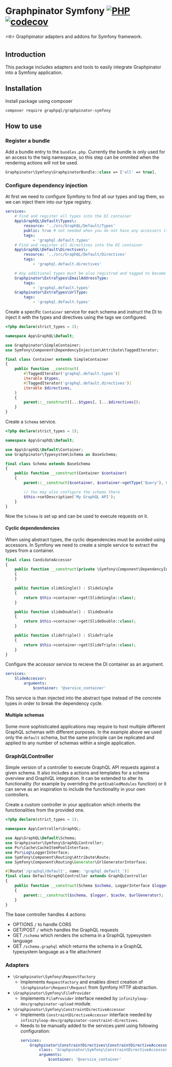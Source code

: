# Graphpinator Symfony [![PHP](https://github.com/infinityloop-dev/graphpinator-symfony/workflows/PHP/badge.svg?branch=master)](https://github.com/infinityloop-dev/graphpinator-symfony/actions?query=workflow%3APHP) [![codecov](https://codecov.io/gh/infinityloop-dev/graphpinator-symfony/branch/master/graph/badge.svg)](https://codecov.io/gh/infinityloop-dev/graphpinator-symfony)

:zap::globe_with_meridians::zap: Graphpinator adapters and addons for Symfony framework.

## Introduction

This package includes adapters and tools to easily integrate Graphpinator into a Symfony application.

## Installation

Install package using composer

```composer require graphpql/graphpinator-symfony```

## How to use

### Register a bundle

Add a bundle entry to the `bundles.php`. Currently the bundle is only used for an access to the twig namespace, so this step can be ommited when the rendering actions will not be used.

```php
Graphpinator\Symfony\GraphpinatorBundle::class => ['all' => true],
```

### Configure dependency injection

At first we need to configure Symfony to find all our types and tag them, so we can inject them into our type registry.

```yaml
services:
    # Find and register all types into the DI container
    App\GraphQL\Default\Types\:
        resource: '../src/GraphQL/Default/Types'
        public: true # not needed when you do not have any accessors (see the cyclic dependencies section of this documentation)
        tags:
            - 'graphql.default.types'
    # Find and register all directives into the DI container
    App\GraphQL\Default\Directives\:
        resource: '../src/GraphQL/Default/Directives'
        tags:
            - 'graphql.default.directives'

    # Any additional types must be also registred and tagged to become available in the type container
    Graphpinator\ExtraTypes\EmailAddressType:
        tags:
            - 'graphql.default.types'
    Graphpinator\ExtraTypes\UrlType:
        tags:
            - 'graphql.default.types'
```

Create a specific `Container` service for each schema and instruct the DI to inject it with the types and directives using the tags we configured.

```php
<?php declare(strict_types = 1);

namespace App\GraphQL\Default;

use Graphpinator\SimpleContainer;
use Symfony\Component\DependencyInjection\Attribute\TaggedIterator;

final class Container extends SimpleContainer
{
    public function __construct(
        #[TaggedIterator('graphql.default.types')]
        iterable $types,
        #[TaggedIterator('graphql.default.directives')]
        iterable $directives,
    )
    {
        parent::__construct([...$types], [...$directives]);
    }
}
```

Create a `Schema` service.

```php
<?php declare(strict_types = 1);

namespace App\GraphQL\Default;

use App\GraphQL\Default\Container;
use Graphpinator\Typesystem\Schema as BaseSchema;

final class Schema extends BaseSchema
{
    public function __construct(Container $container)
    {
        parent::__construct($container, $container->getType('Query'), $container->getType('Mutation'));

        // You may also configure the schema there
        $this->setDescription('My GraphQL API');
    }
}
```

Now the `Schema` is set up and can be used to execute requests on it.

#### Cyclic dependendencies

When using abstract types, the cyclic dependencies must be avoided using accessors. In Symfony we need to create a simple service to extract the types from a container.

```php
final class CandidateAccessor
{
    public function __construct(private \Symfony\Component\DependencyInjection\ContainerInterface $container)
    {
    }

    public function slideSingle() : SlideSingle
    {
        return $this->container->get(SlideSingle::class);
    }

    public function slideDouble() : SlideDouble
    {
        return $this->container->get(SlideDouble::class);
    }

    public function slideTriple() : SlideTriple
    {
        return $this->container->get(SlideTriple::class);
    }
}

```

Configure the accessor service to recieve the DI container as an argument.

```yaml
services:
    SlideAccessor:
        arguments:
            $container: '@service_container'
```

This service is than injected into the abstract type instead of the concrete types in order to break the dependency cycle.

#### Multiple schemas

Some more sophisticated applications may require to host multiple different GraphQL schemas with different purposes.
In the example above we used only the `default` schema, but the same principle can be replicated and applied to any number of schemas within a single application.

### GraphQLController

Simple version of a controller to execute GraphQL API requests against a given schema. It also includes a actions and templates for a schema overview and GraphiQL integration. It can be extended to alter its functionality (for example by overriding the `getEnabledModules` function) or it can serve as an inspiration to include the functionality in your own controllers.

Create a custom controller in your application which inherits the functionalities from the provided one.

```php
<?php declare(strict_types = 1);

namespace App\Controller\GraphQL;

use App\GraphQL\Default\Schema;
use Graphpinator\Symfony\GraphQLController;
use Psr\Cache\CacheItemPoolInterface;
use Psr\Log\LoggerInterface;
use Symfony\Component\Routing\Attribute\Route;
use Symfony\Component\Routing\Generator\UrlGeneratorInterface;

#[Route('/graphql/default', name: 'graphql_default_')]
final class DefaultGraphQlController extends GraphQLController
{
    public function __construct(Schema $schema, LoggerInterface $logger, CacheItemPoolInterface $cache, UrlGeneratorInterface $urlGenerator)
    {
        parent::__construct($schema, $logger, $cache, $urlGenerator);
    }
}

```

The base controller handles 4 actions:

- OPTIONS `/` to handle CORS
- GET/POST `/`  which handles the GraphQL requests
- GET `/schema`  which renders the schema in a GraphQL typesystem language
- GET `/schema.graphql`  which returns the schema in a GraphQL typesystem language as a file attachment

### Adapters

- `\Graphpinator\Symfony\RequestFactory`
    - Implements `RequestFactory` and enables direct creation of `\Graphpinator\Request\Request` from Symfony HTTP abstraction.
- `\Graphpinator\Symfony\FileProvider`
    - Implements `FileProvider` interface needed by `infinityloop-dev/graphpinator-upload` module.
- `\Graphpinator\Symfony\ConstraintDirectiveAccessor`
    - Implements `ConstraintDirectiveAccessor` interface needed by `infinityloop-dev/graphpinator-constraint-directives`.
    - Needs to be manually added to the services.yaml using following configuration:
      ```yaml
      services:
          Graphpinator\ConstraintDirectives\ConstraintDirectiveAccessor:
              class: 'Graphpinator\Symfony\ConstraintDirectiveAccessor'
              arguments:
                  $container: '@service_container'
      ```
